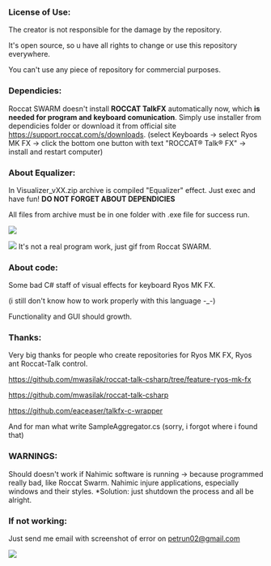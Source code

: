 ### License of Use:
  The creator is not responsible for the damage by the repository.
  
  It's open source, so u have all rights to change or use this repository everywhere.
  
  You can't use any piece of repository for commercial purposes.

### Dependicies: 
  Roccat SWARM doesn't install **ROCCAT TalkFX** automatically now, which **is needed for program and keyboard comunication**.
  Simply use installer from dependicies folder or download it from official site https://support.roccat.com/s/downloads.
  (select Keyboards -> select Ryos MK FX -> click the bottom one button with text "ROCCAT® Talk® FX" -> install and restart computer)
  
### About Equalizer:  
  In Visualizer_vXX.zip archive is compiled "Equalizer" effect. Just exec and have fun!
  **DO NOT FORGET ABOUT DEPENDICIES**
  
  All files from archive must be in one folder with .exe file for success run.
  
  ![](https://github.com/Gig4but/RyosMKFXVisualizer/blob/master/Visualizer.jpg)
  
  ![](https://github.com/Gig4but/RyosMKFXVisualizer/blob/master/Equailizer.gif)
  It's not a real program work, just gif from Roccat SWARM.

### About code:
  Some bad C# staff of visual effects for keyboard Ryos MK FX.
  
  (i still don't know how to work properly with this language -_-)
  
  Functionality and GUI should growth.

### Thanks:
  Very big thanks for people who create repositories for Ryos MK FX, Ryos ant Roccat-Talk control.
  
  https://github.com/mwasilak/roccat-talk-csharp/tree/feature-ryos-mk-fx
  
  https://github.com/mwasilak/roccat-talk-csharp
  
  https://github.com/eaceaser/talkfx-c-wrapper
  
  And for man what write SampleAggregator.cs (sorry, i forgot where i found that)

### WARNINGS:
  Should doesn't work if Nahimic software is running -> because programmed really bad, like Roccat Swarm. Nahimic injure applications, especially windows and their styles.
    *Solution: just shutdown the process and all be alright.

### If not working:
  
  Just send me email with screenshot of error on petrun02@gmail.com

  ![](https://github.com/Gig4but/RyosMKFXVisualizer/blob/master/meme.jpg)
